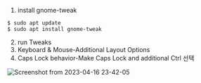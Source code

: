 1. install gnome-tweak
  ```
  $ sudo apt update
  $ sudo apt install gnome-tweak
  ```
2. run Tweaks
3. Keyboard & Mouse-Additional Layout Options
4. Caps Lock behavior-Make Caps Lock and additional Ctrl 선택


![Screenshot from 2023-04-16 23-42-05](https://user-images.githubusercontent.com/8945807/232320685-bd2accb1-bf5d-445f-a513-587d907e3a14.png)
